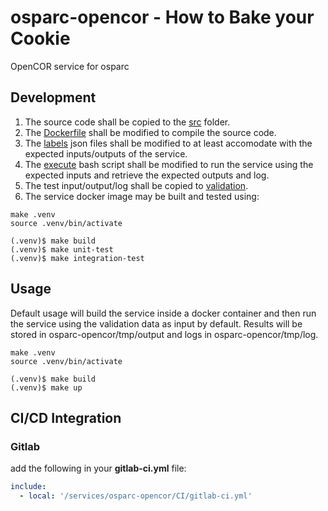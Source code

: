 # osparc-opencor - How to Bake your Cookie

OpenCOR service for osparc

## Development

1. The source code shall be copied to the [src](osparc-opencor/src/osparc-opencor) folder.
2. The [Dockerfile](osparc-opencor/src/Dockerfile) shall be modified to compile the source code.
3. The [labels](osparc-opencor/docker/labels) json files shall be modified to at least accomodate with the expected inputs/outputs of the service.
4. The [execute](osparc-opencor/service.cli/execute) bash script shall be modified to run the service using the expected inputs and retrieve the expected outputs and log.
5. The test input/output/log shall be copied to [validation](osparc-opencor/validation).
6. The service docker image may be built and tested using:

``` console
make .venv
source .venv/bin/activate

(.venv)$ make build
(.venv)$ make unit-test
(.venv)$ make integration-test
```

## Usage

Default usage will build the service inside a docker container and then run the service using the validation data as input by default.
Results will be stored in osparc-opencor/tmp/output and logs in osparc-opencor/tmp/log.

```console
make .venv
source .venv/bin/activate

(.venv)$ make build
(.venv)$ make up
```

## CI/CD Integration

### Gitlab

add the following in your __gitlab-ci.yml__ file:

```yaml
include:
  - local: '/services/osparc-opencor/CI/gitlab-ci.yml'
```
